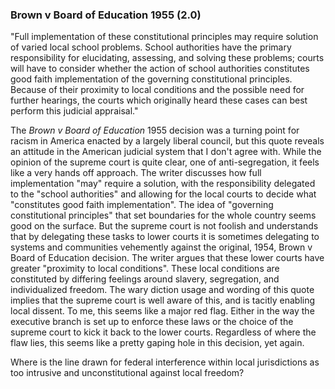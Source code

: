 ### Brown v Board of Education 1955 (2.0)

"Full implementation of these constitutional principles may require solution of varied local school problems. School authorities have the primary responsibility for elucidating, assessing, and solving these problems; courts will have to consider whether the action of school authorities constitutes good faith implementation of the governing constitutional principles. Because of their proximity to local conditions and the possible need for further hearings, the courts which originally heard these cases can best perform this judicial appraisal."



The *Brown v Board of Education* 1955 decision was a turning point for racism in America enacted by a largely liberal council, but this quote reveals an attitude in the American judicial system that I don't agree with. While the opinion of the supreme court is quite clear, one of anti-segregation, it feels like a very hands off approach. The writer discusses how full implementation "may" require a solution, with the responsibility delegated to the "school authorities" and allowing for the local courts to decide what "constitutes good faith implementation". The idea of "governing constitutional principles" that set boundaries for the whole country seems good on the surface. But the supreme court is not foolish and understands that by delegating these tasks to lower courts it is sometimes delegating to systems and communities vehemently against the original, 1954, Brown v Board of Education decision. The writer argues that these lower courts have greater "proximity to local conditions". These local conditions are constituted by differing feelings around slavery, segregation, and individualized freedom. The wary diction usage and wording of this quote implies that the supreme court is well aware of this, and is tacitly enabling local dissent. To me, this seems like a major red flag. Either in the way the executive branch is set up to enforce these laws or the choice of the supreme court to kick it back to the lower courts. Regardless of where the flaw lies, this seems like a pretty gaping hole in this decision, yet again. 



Where is the line drawn for federal interference within local jurisdictions as too intrusive and unconstitutional against local freedom?  